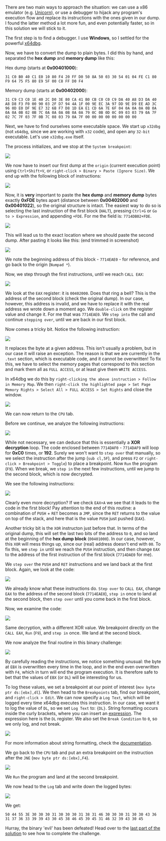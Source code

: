 There are two main ways to approach the situation: we can use a x86 emulator (e.g. [Unicorn](http://www.unicorn-engine.org/)), or use a debugger to hijack any program's execution flow and replace its instructions with the ones given in our dump. I found the latter method a lot more fun, and even potentially faster, so in this solution we will stick to it.

The first step is to find a debugger. I use **Windows**, so I settled for the powerful [x64dbg](https://x64dbg.com).

Now, we have to convert the dump to plain bytes. I did this by hand, and separated the **hex dump** and **memory dump** like this:

Hex dump (starts at **0x00401000**):
```
31 C0 B0 40 C1 E0 10 80 F4 20 FF D0 50 8A 50 03 30 54 01 04 FE C1 80 F9 64 75 F5 80 E9 5F 00 C8 FF D0 F4
```

Memory dump (starts at **0x00402000**):
```
31 C9 C3 C0 1E 40 2C D0 3E 80 CA 41 B0 CB C0 C0 C9 DA 40 A8 D3 DA 40 A8 D8 F3 F0 00 90 03 2F D7 94 4A 1F 00 9E EC 3A 97 DD 9E D9 EE AD 3C 96 0D E0 DF 9E E7 32 6B F7 D8 1D EA E1 CD 6A 7E 6F 04 0A 0A 0A 0B 0A 0A 0A 0B 02 0B 7C 0A 0A 0A 0B 0A 0A 79 0C 0B 0D 0C 09 03 03 79 0A 7F 02 7C 7F 03 7F 0B 7C 08 03 79 0A 7F 00 00 00 00 00 00 00 00
```

Next, we have to find ourselves some executable space. We start up `x32dbg` (not `x64dbg`, since we are working with `x32` code), and open any `32-bit` executable. Let's use `x32dbg.exe` itself.

The process initializes, and we stop at the `System breakpoint`:

![](https://i.imgur.com/38ALvV2.png)

We now have to insert our first dump at the `origin` (current execution point) using `Ctrl+Shift+V`, or `right-click > Binary > Paste (Ignore Size)`. We end up with the following block of instructions:

![](https://i.imgur.com/abVIW5K.png)

Now, it is **very** important to paste the **hex dump** and **memory dump** bytes exactly **0xFDE** bytes apart (distance between **0x00402000** and **0x00401022**), so the original structure is intact. The easiest way to do so is selecting the last instruction of the first block (`HALT`), pressing `Ctrl+G` or `Go to > Expression`, and appending `+FDE`. For me the field is: `7714DB02+FDE`.

![](https://i.imgur.com/UMa97ky.png)

This will lead us to the exact location where we should paste the second dump. After pasting it looks like this: (end trimmed in screenshot)

![](https://i.imgur.com/nbV0RZh.png)

We note the beginning address of this block - `7714EAE0` - for reference, and go back to the origin (`Numpad *`). 

Now, we step through the first instructions, until we reach `CALL EAX`:

![](https://i.imgur.com/FkqYNeI.png)

We look at the `EAX` register: it is `00402000`. Does that ring a bell? This is the address of the second block (check the original dump). In our case, however, this address is invalid, and we have to replace it with the real address we wrote down a moment ago. We `double-click` on the register value and change it. For me that was `7714EAE0`. We `step into` the call and continue `stepping over`, until we are back in our first block.

Now comes a tricky bit. Notice the following instruction:



![](https://i.imgur.com/eZcyMGq.png)

It replaces the byte at a given address. This isn't usually a problem, but in our case it will raise an exception. The reason is that we are currently in the `.text` section, which is executable code, and it cannot be overwritten! To fix this, we have to select the memory pages that correspond to this section and mark them all as `FULL ACCESS`, or at least give them `WRITE ACCESS`.

In x64dbg we do this by `right-clicking the above instruction > Follow in Memory Map`. We then `right-click the highlighted page > Set Page Memory Rights > Select All > FULL ACCESS > Set Rights` and close the window.

![](https://i.imgur.com/2UE34zZ.png)

We can now return to the `CPU` tab.

Before we continue, we analyze the following instructions:

![](https://i.imgur.com/eORohVk.png)

While not necessary, we can deduce that this is essentially a **XOR decryption** loop.
The code enclosed between `7714DAF0` - `7714DAF9` will loop for **0xC0** times, or **192**. Surely we won't want to `step over` that manually, so we select the instruction after the jump (`sub cl,5F`), and press `F2` or `right-click > Breakpoint > Toggle`) to place a breakpoint. Now `Run` the program (`F9`). When we break, we `step in` the next few instructions, until we jump to the second block, which is now decrypted.

We see the following instructions:

![](https://i.imgur.com/F7YvFii.png)

Clearly even more decryption? If we check `EAX+A` we see that it leads to the code in the first block! 
Pay attention to the end of this routine: a combination of `PUSH` + `RET` becomes a `JMP`, since the `RET` returns to the value on top of the stack, and here that is the value `PUSH` just pushed (`EAX`). 

Another tricky bit is the `XOR` instructon just before that. In terms of the original dump, this will set the last two bits of the address to `0`, and so land at the beginning of the **hex dump block** (`00401000`). In our case, however, this `XOR` will mess things up, since our (real) address doesn't end with `00`. To fix this, we `step in` until we reach the `PUSH` instruction, and then change `EAX` to the address of the first instruction of the first block (`7714DAE0` for me).

We `step over` the `PUSH` and `RET` instructions and we land back at the first block.
Again, we look at the code:

![](https://i.imgur.com/A4Qurzd.png)

We already know what these instructions do. `Step over` to `CALL EAX`, change `EAX` to the address of the second block (`7714EAE0`), `step in` once to land at the second block, then `step over` until you come back in the first block.

Now, we examine the code:

![](https://i.imgur.com/bcZZ6XX.png)

Same decryption, with a different XOR value. We breakpoint directly on the `CALL EAX`, `Run` (`F9`), and `step in` once. We land at the second block.

We now analyze the final routine in this binary challenge:

![](https://i.imgur.com/LUXVUKr.png)

By carefully reading the instructions, we notice something unusual: the byte at `EBX` is overwritten every time in the loop, and in the end even overwritten with `F4`, which in turn will end the program execution. It is therefore safe to bet that the values of `EBX` (or `DL`) will be interesting for us.

To log these values, we set a breakpoint at our point of interest (`mov byte ptr ds:[ebx],dl`). We then head to the `Breakpoints` tab, find our breakpoint, and `right-click > Edit`. We can now specify a `Log Text`, which will be logged every time x64dbg executes this instruction. In our case, we want it to log the value of `DL`, so we set `Log Text` to: `{DL}`. String formatting occurs inside the curly brackets, where you can insert an [expression](http://help.x64dbg.com/en/latest/introduction/Expressions.html). The expression here is the `DL` register. We also set the `Break Condition` to `0`, so we only log, and not break.

![](https://i.imgur.com/mNOFPli.png)

For more information about string formatting, check the [documentation](https://x64dbg.readthedocs.io/en/latest/introduction/Expressions.html).

We go back to the `CPU` tab and put an extra breakpoint on the instruction after the `JNE` (`mov byte ptr ds:[ebx],F4`).

![](https://i.imgur.com/fGMXThd.png)

We `Run` the program and land at the second breakpoint.

We now head to the `Log` tab and write down the logged bytes:

![](https://i.imgur.com/izQoAJI.png)

We get:
```
50 44 55 3E 30 30 30 31 30 30 30 31 38 31 46 30 30 30 31 30 30 43 36 31 37 36 33 39 39 43 30 45 38 46 45 39 45 31 46 32 39 43 30 45
```

Hurray, the binary 'evil' has been defeated! Head over to the [last part of the solution](SOLUTION_CONT2.md) to see how to complete the challenge.
